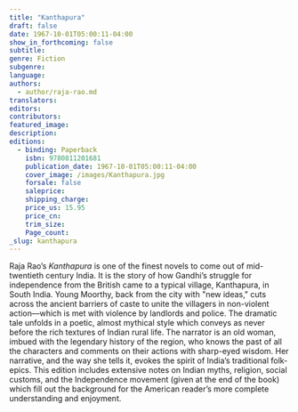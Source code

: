 ```yaml
---
title: "Kanthapura"
draft: false
date: 1967-10-01T05:00:11-04:00
show_in_forthcoming: false
subtitle:
genre: Fiction
subgenre:
language:
authors:
  - author/raja-rao.md
translators:
editors:
contributors:
featured_image:
description:
editions:
  - binding: Paperback
    isbn: 9780811201681
    publication_date: 1967-10-01T05:00:11-04:00
    cover_image: /images/Kanthapura.jpg
    forsale: false
    saleprice:
    shipping_charge:
    price_us: 15.95
    price_cn:
    trim_size:
    Page_count:
_slug: kanthapura
---
```


Raja Rao’s _Kanthapura_ is one of the finest novels to come out of mid-twentieth century India. It is the story of how Gandhi’s struggle for independence from the British came to a typical village, Kanthapura, in South India. Young Moorthy, back from the city with "new ideas," cuts across the ancient barriers of caste to unite the villagers in non-violent action––which is met with violence by landlords and police. The dramatic tale unfolds in a poetic, almost mythical style which conveys as never before the rich textures of Indian rural life. The narrator is an old woman, imbued with the legendary history of the region, who knows the past of all the characters and comments on their actions with sharp-eyed wisdom. Her narrative, and the way she tells it, evokes the spirit of India’s traditional folk-epics. This edition includes extensive notes on Indian myths, religion, social customs, and the Independence movement (given at the end of the book) which fill out the background for the American reader’s more complete understanding and enjoyment.

